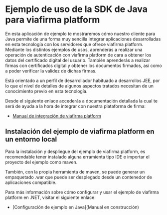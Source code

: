 # Ejemplo de uso de la SDK de Java para viafirma platform

En esta aplicación de ejemplo te mostraremos cómo nuestro cliente para Java permite de una forma muy sencilla integrar aplicaciones desarrolladas en esta tecnología con los servidores que ofrece viafirma platform. Mediante los distintos ejemplos de usos, aprenderás a realizar una operación de autenticación con viafirma platform de cara a obtener los datos del certificado digital del usuario. También aprenderás a realizar firmas con certificados digital y obtener los documentos firmados, así como a poder verificar la validez de dichas firmas.

Está orientado a un perfil de desarrollador habituado a desarrollos JEE, por lo que el nivel de detalles de algunos aspectos tratados necesitan de un conocimiento previo en esta tecnología.

Desde el siguiente enlace accederás a documentación detallada la cual te será de ayuda a la hora de integrar con nuestra plataforma de firma:

* [Manual de integración de viafirma platform](https://doc.viafirma.com/viafirma-platform/integration/)

## Instalación del ejemplo de viafirma platform en un entorno local

Para la instalación y despliegue del ejemplo de viafirma platform, es recomendable tener instalado alguna erramienta tipo IDE e importar el proyecto del ejemplo como maven.

También, con la propia herramienta de maven, se puede generar un empaquetado .war que puede ser desplegado desde un contenedor de aplicaciones compatible.

Para más información sobre cómo configurar y usar el ejemplo de viafirma platform en .NET, visitar el siguiente enlace: 

* [Configuración de ejemplo en Java](Manual en construcción)
